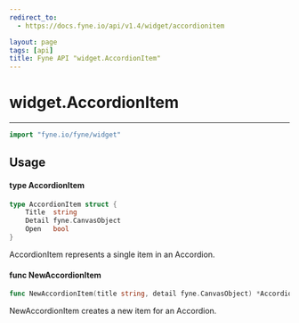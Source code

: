 ```yaml
---
redirect_to:
  - https://docs.fyne.io/api/v1.4/widget/accordionitem

layout: page
tags: [api]
title: Fyne API "widget.AccordionItem"
---
```



# widget.AccordionItem
---
```go
import "fyne.io/fyne/widget"
```

## Usage

#### type AccordionItem

```go
type AccordionItem struct {
	Title  string
	Detail fyne.CanvasObject
	Open   bool
}
```

AccordionItem represents a single item in an Accordion.

#### func  NewAccordionItem

```go
func NewAccordionItem(title string, detail fyne.CanvasObject) *AccordionItem
```
NewAccordionItem creates a new item for an Accordion.
